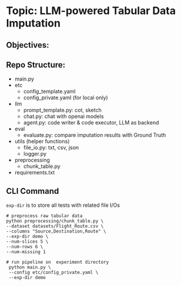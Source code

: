 # Topic: LLM-powered Tabular Data Imputation

## Objectives:



## Repo Structure:
- main.py
- etc
  - config_template.yaml
  - config_private.yaml (for local only)
- llm
  - prompt_template.py: cot, sketch 
  - chat.py: chat with openai models
  - agent.py: code writer & code executor, LLM as backend
- eval
  - evaluate.py: compare imputation results with Ground Truth
- utils (helper functions)
  - file_io.py: txt, csv, json
  - logger.py
- preprocessing
  - chunk_table.py
- requirements.txt

## CLI Command
`exp-dir` is to store all tests with related file I/Os
```shell
# preprocess raw tabular data
python preprocessing/chunk_table.py \
--dataset datasets/Flight_Route.csv \
--columns "Source,Destination,Route" \
--exp-dir demo \
--num-slices 5 \
--num-rows 6 \
--num-missing 1

# run pipeline on  experiment directory
 python main.py \
 --config etc/config_private.yaml \
 --exp-dir demo
```
